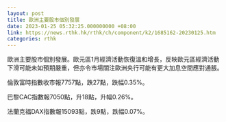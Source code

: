 ```yaml
---
layout: post
title: 歐洲主要股市個別發展
date: 2023-01-25 05:32:25.000000000 +08:00
link: https://news.rthk.hk/rthk/ch/component/k2/1685162-20230125.htm
categories: rthk
---
```


歐洲主要股市個別發展。歐元區1月經濟活動恢復溫和增長，反映歐元區經濟活動下滑可能未如預期嚴重，但亦令市場關注歐洲央行可能有更大加息空間應對通脹。

倫敦富時指數收市報7757點，跌27點，跌幅0.35%。

巴黎CAC指數報7050點，升18點，升幅0.26%。

法蘭克福DAX指數報15093點，跌9點，跌幅0.07%。
